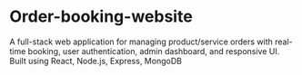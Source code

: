 # Order-booking-website
A full-stack web application for managing product/service orders with real-time booking, user authentication, admin dashboard, and responsive UI. Built using React, Node.js, Express, MongoDB
